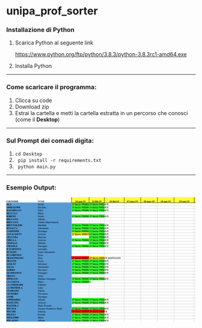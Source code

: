 # unipa_prof_sorter


<h3> Installazione di Python</h3>
<ol>
<li>
Scarica Python al seguente link

https://www.python.org/ftp/python/3.8.3/python-3.8.3rc1-amd64.exe
</li>

<li>
Installa Python
</li>
</ol>


-----

<h3> Come scaricare il programma: </h3>
<ol>
<li>
Clicca su code
</li>
<li>
Download zip
</li>
<li>
Estrai la cartella e metti la cartella estratta in un percorso che conosci (come il <strong>Desktop</strong>)
</li>
</ol>


----

<h3> Sul Prompt dei comadi digita: </h3>
<ol>
<li>
<code>cd Desktop</code>
</li>
<li>
<code> pip install -r requirements.txt </code>
</li>
<li>
<code> python main.py </code>
</li>
</ol>


----
<h3> Esempio Output: </h3>

<img width="564" alt="esempio" src="https://raw.githubusercontent.com/f-starace/unipa_prof_sorter/main/OUTPUT_EXAMPLE/Schermata%202021-03-05%20alle%2021.46.05.png">



